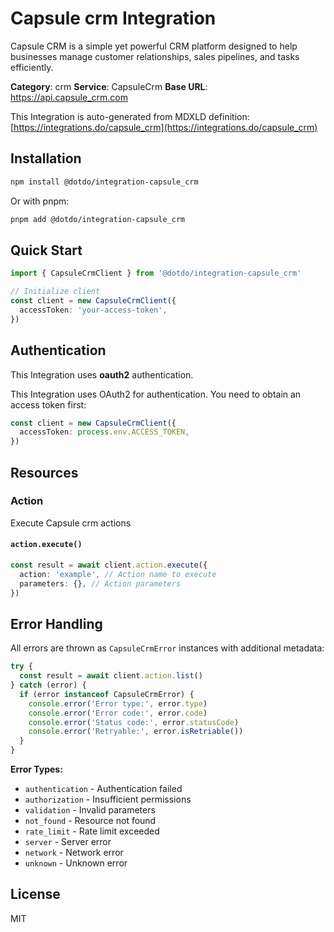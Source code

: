 # Capsule crm Integration

Capsule CRM is a simple yet powerful CRM platform designed to help businesses manage customer relationships, sales pipelines, and tasks efficiently.

**Category**: crm
**Service**: CapsuleCrm
**Base URL**: https://api.capsule_crm.com

This Integration is auto-generated from MDXLD definition: [https://integrations.do/capsule_crm](https://integrations.do/capsule_crm)

## Installation

```bash
npm install @dotdo/integration-capsule_crm
```

Or with pnpm:

```bash
pnpm add @dotdo/integration-capsule_crm
```

## Quick Start

```typescript
import { CapsuleCrmClient } from '@dotdo/integration-capsule_crm'

// Initialize client
const client = new CapsuleCrmClient({
  accessToken: 'your-access-token',
})
```

## Authentication

This Integration uses **oauth2** authentication.

This Integration uses OAuth2 for authentication. You need to obtain an access token first:

```typescript
const client = new CapsuleCrmClient({
  accessToken: process.env.ACCESS_TOKEN,
})
```

## Resources

### Action

Execute Capsule crm actions

#### `action.execute()`

```typescript
const result = await client.action.execute({
  action: 'example', // Action name to execute
  parameters: {}, // Action parameters
})
```

## Error Handling

All errors are thrown as `CapsuleCrmError` instances with additional metadata:

```typescript
try {
  const result = await client.action.list()
} catch (error) {
  if (error instanceof CapsuleCrmError) {
    console.error('Error type:', error.type)
    console.error('Error code:', error.code)
    console.error('Status code:', error.statusCode)
    console.error('Retryable:', error.isRetriable())
  }
}
```

**Error Types:**

- `authentication` - Authentication failed
- `authorization` - Insufficient permissions
- `validation` - Invalid parameters
- `not_found` - Resource not found
- `rate_limit` - Rate limit exceeded
- `server` - Server error
- `network` - Network error
- `unknown` - Unknown error

## License

MIT

